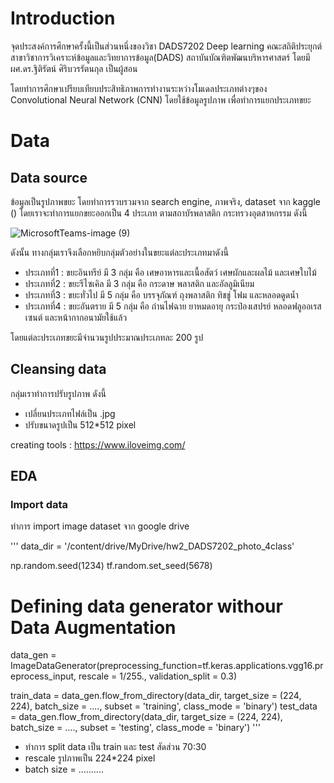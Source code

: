 # Introduction

จุดประสงค์การศึกษาครั้งนี้เป็นส่วนหนึ่งของวิชา DADS7202 Deep learning คณะสถิติประยุกต์ สาขาวิชาการวิเคราะห์ข้อมูลและวิทยาการข้อมูล(DADS) สถาบันบัณฑิตพัฒนบริหารศาสตร์ โดยมี ผศ.ดร.ฐิติรัตน์ ศิริบวรรัตนกุล เป็นผู้สอน

โดยทำการศึกษาเปรียบเทียบประสิทธิภาพการทำงานระหว่างโมเดลประเภทต่างๆของ  Convolutional Neural Network (CNN) โดยใช้ข้อมูลรูปภาพ เพื่อทำการแยกประเภทขยะ

# Data
## Data source
ข้อมูลเป็นรูปภาพขยะ โดยทำการรวบรวมจาก search engine, ภาพจริง, dataset จาก kaggle ()
โดยเราจะทำการแยกขยะออกเป็น 4 ประเภท ตามสถาบัรพลาสติก กระทรวงอุตสาหกรรม ดังนี้

![MicrosoftTeams-image (9)](https://user-images.githubusercontent.com/85028821/195612748-2e4ba3eb-ef39-4c8d-b88a-53fb236c00bf.png)

ดังนั้น ทางกลุ่มเราจึงเลือกหยิบกลุ่มตัวอย่างในขยะแต่ละประเภทมาดังนี้
- ประเภทที่1 : ขยะอินทรีย์ มี 3 กลุ่ม คือ เศษอาหารและเนื้อสัตว์ เศษผักและผลไม้ และเศษใบไม้
- ประเภทที่2 : ขยะรีไซเคิล มี 3 กลุ่ม คือ กระดาษ พลาสติก และอัลลูมิเนียม
- ประเภทที่3 : ขยะทั่วไป มี 5 กลุ่ม คือ บรรจุภัณฑ์ ถุงพลาสติก ทิชชู่ โฟม และหลอดดูดน้ำ
- ประเภทที่4 : ขยะอันตราย มี 5 กลุ่ม คือ ถ่านไฟฉาย ยาหมดอายุ กระป๋องเสปรย์ หลอดฟลูออเรสเซนต์ และหน้ากากอนามัยใช้แล้ว

โดยแต่ละประเภทขยะมีจำนวนรูปประมาณประเภทละ 200 รูป

## Cleansing data
กลุ่มเราทำการปรับรูปภาพ ดังนี้
- เปลี่ยนประเภทไฟล์เป็น .jpg 
- ปรับขนาดรูปเป็น 512*512 pixel

creating tools : https://www.iloveimg.com/

## EDA
### Import data
ทำการ import image dataset จาก google drive

'''
data_dir = '/content/drive/MyDrive/hw2_DADS7202_photo_4class'

np.random.seed(1234)
tf.random.set_seed(5678)

# Defining data generator withour Data Augmentation
data_gen = ImageDataGenerator(preprocessing_function=tf.keras.applications.vgg16.preprocess_input, rescale = 1/255., validation_split = 0.3)

train_data = data_gen.flow_from_directory(data_dir, 
                                          target_size = (224, 224), 
                                          batch_size = ....,
                                          subset = 'training',
                                          class_mode = 'binary')
test_data = data_gen.flow_from_directory(data_dir, 
                                        target_size = (224, 224), 
                                        batch_size = ....,
                                        subset = 'testing',
                                        class_mode = 'binary')
'''

- ทำการ split data เป็น train และ test สัดส่วน 70:30
- rescale รูปภาพเป็น 224*224 pixel
- batch size = ..........



